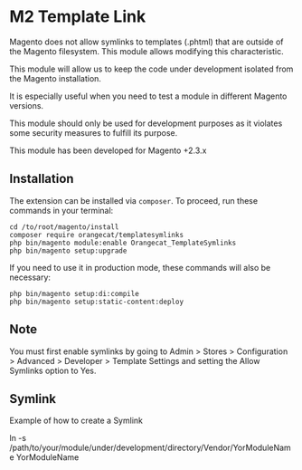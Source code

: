 # M2 Template Link

Magento does not allow symlinks to templates (.phtml) that are outside of the Magento filesystem. This module allows modifying this characteristic.

This module will allow us to keep the code under development isolated from the Magento installation.

It is especially useful when you need to test a module in different Magento versions.

This module should only be used for development purposes as it violates some security measures to fulfill its purpose.

This module has been developed for Magento +2.3.x

## Installation

The extension can be installed via `composer`. To proceed, run these commands in your terminal:

```
cd /to/root/magento/install
composer require orangecat/templatesymlinks
php bin/magento module:enable Orangecat_TemplateSymlinks
php bin/magento setup:upgrade
```
If you need to use it in production mode, these commands will also be necessary:
```
php bin/magento setup:di:compile
php bin/magento setup:static-content:deploy
```

## Note
You must first enable symlinks by going to Admin > Stores > Configuration > Advanced > Developer > Template Settings and setting the Allow Symlinks option to Yes.

## Symlink
Example of how to create a Symlink

ln -s /path/to/your/module/under/development/directory/Vendor/YorModuleName YorModuleName
